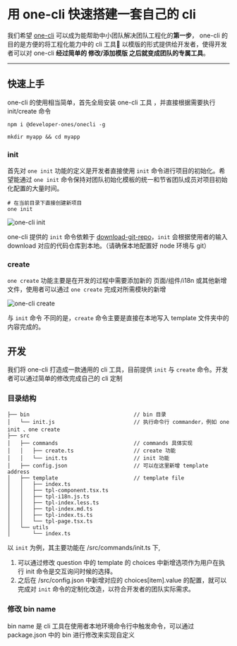 # 用 one-cli 快速搭建一套自己的 cli


我们希望 [one-cli](https://github.com/developer-ones/onecli) 可以成为能帮助中小团队解决团队工程化的**第一步**， one-cli 的目的是方便的将工程化能力中的 cli 工具🔧 以模版的形式提供给开发者，使得开发者可以对 one-cli **经过简单的 修改/添加模版 之后就变成团队的专属工具**。

----

## 快速上手

one-cli 的使用相当简单，首先全局安装 one-cli 工具 ，并直接根据需要执行 init/create 命令

```
npm i @developer-ones/onecli -g

mkdir myapp && cd myapp
```

### init

首先对 `one init` 功能的定义是开发者直接使用 `init` 命令进行项目的初始化。希望能通过  `one init` 命令保持对团队初始化模板的统一和节省团队成员对项目初始化配置的大量时间。


```
# 在当前目录下直接创建新项目
one init
```

![one-cli init](https://cdn.dev-one.cn/one-cli%20init.png)

one-cli 提供的 `init` 命令依赖于 [download-git-repo](https://www.npmjs.com/package/download-git-repo)，`init` 会根据使用者的输入 download 对应的代码仓库到本地。（请确保本地配置好 node 环境与 git）

### create

`one create` 功能主要是在开发的过程中需要添加新的 页面/组件/i18n 或其他新增文件，使用者可以通过 `one create` 完成对所需模块的新增

![one-cli create](https://cdn.dev-one.cn/one-cli%20create.png)

与 `init` 命令 不同的是，`create` 命令主要是直接在本地写入 template 文件夹中的内容完成的。



## 开发

我们将 one-cli 打造成一款通用的 cli 工具，目前提供 `init` 与 `create` 命令。开发者可以通过简单的修改完成自己的 cli 定制

### 目录结构

```
├── bin                                 // bin 目录
│   └── init.js                         // 执行命令行 commander，例如 one init 、one create
├── src
│   ├── commands                        // commands 具体实现
│   │   ├── create.ts                   // create 功能
│   │   └── init.ts                     // init 功能
│   ├── config.json                     // 可以在这里新增 template address
│   ├── template                        // template file
│   │   ├── index.ts
│   │   ├── tpl-component.tsx.ts
│   │   ├── tpl-i18n.js.ts
│   │   ├── tpl-index.less.ts
│   │   ├── tpl-index.md.ts
│   │   ├── tpl-index.ts.ts
│   │   └── tpl-page.tsx.ts
│   └── utils
│       └── index.ts
```

以 `init` 为例，其主要功能在 /src/commands/init.ts 下, 

1. 可以通过修改 question 中的 template 的 choices 中新增选项作为用户在执行 init 命令是交互询问时候的选择。
2. 之后在 /src/config.json 中新增对应的 choices[item].value 的配置，就可以完成对 `init` 命令的定制化改造，以符合开发者的团队实际需求。



### 修改 bin name

bin name 是 cli 工具在使用者本地环境命令行中触发命令，可以通过 package.json 中的 bin 进行修改来实现自定义
